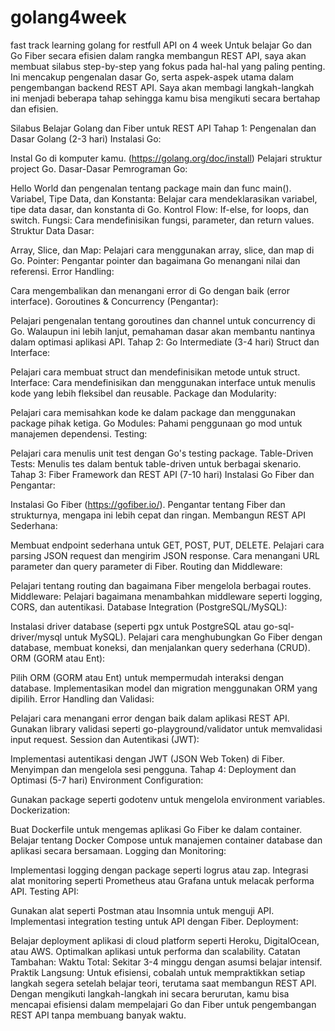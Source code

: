 # golang4week
fast track learning golang for restfull API on 4 week
Untuk belajar Go dan Go Fiber secara efisien dalam rangka membangun REST API, saya akan membuat silabus step-by-step yang fokus pada hal-hal yang paling penting. Ini mencakup pengenalan dasar Go, serta aspek-aspek utama dalam pengembangan backend REST API. Saya akan membagi langkah-langkah ini menjadi beberapa tahap sehingga kamu bisa mengikuti secara bertahap dan efisien.

Silabus Belajar Golang dan Fiber untuk REST API
Tahap 1: Pengenalan dan Dasar Golang (2-3 hari)
Instalasi Go:

Instal Go di komputer kamu. (https://golang.org/doc/install)
Pelajari struktur project Go.
Dasar-Dasar Pemrograman Go:

Hello World dan pengenalan tentang package main dan func main().
Variabel, Tipe Data, dan Konstanta: Belajar cara mendeklarasikan variabel, tipe data dasar, dan konstanta di Go.
Kontrol Flow: If-else, for loops, dan switch.
Fungsi: Cara mendefinisikan fungsi, parameter, dan return values.
Struktur Data Dasar:

Array, Slice, dan Map: Pelajari cara menggunakan array, slice, dan map di Go.
Pointer: Pengantar pointer dan bagaimana Go menangani nilai dan referensi.
Error Handling:

Cara mengembalikan dan menangani error di Go dengan baik (error interface).
Goroutines & Concurrency (Pengantar):

Pelajari pengenalan tentang goroutines dan channel untuk concurrency di Go. Walaupun ini lebih lanjut, pemahaman dasar akan membantu nantinya dalam optimasi aplikasi API.
Tahap 2: Go Intermediate (3-4 hari)
Struct dan Interface:

Pelajari cara membuat struct dan mendefinisikan metode untuk struct.
Interface: Cara mendefinisikan dan menggunakan interface untuk menulis kode yang lebih fleksibel dan reusable.
Package dan Modularity:

Pelajari cara memisahkan kode ke dalam package dan menggunakan package pihak ketiga.
Go Modules: Pahami penggunaan go mod untuk manajemen dependensi.
Testing:

Pelajari cara menulis unit test dengan Go's testing package.
Table-Driven Tests: Menulis tes dalam bentuk table-driven untuk berbagai skenario.
Tahap 3: Fiber Framework dan REST API (7-10 hari)
Instalasi Go Fiber dan Pengantar:

Instalasi Go Fiber (https://gofiber.io/).
Pengantar tentang Fiber dan strukturnya, mengapa ini lebih cepat dan ringan.
Membangun REST API Sederhana:

Membuat endpoint sederhana untuk GET, POST, PUT, DELETE.
Pelajari cara parsing JSON request dan mengirim JSON response.
Cara menangani URL parameter dan query parameter di Fiber.
Routing dan Middleware:

Pelajari tentang routing dan bagaimana Fiber mengelola berbagai routes.
Middleware: Pelajari bagaimana menambahkan middleware seperti logging, CORS, dan autentikasi.
Database Integration (PostgreSQL/MySQL):

Instalasi driver database (seperti pgx untuk PostgreSQL atau go-sql-driver/mysql untuk MySQL).
Pelajari cara menghubungkan Go Fiber dengan database, membuat koneksi, dan menjalankan query sederhana (CRUD).
ORM (GORM atau Ent):

Pilih ORM (GORM atau Ent) untuk mempermudah interaksi dengan database.
Implementasikan model dan migration menggunakan ORM yang dipilih.
Error Handling dan Validasi:

Pelajari cara menangani error dengan baik dalam aplikasi REST API.
Gunakan library validasi seperti go-playground/validator untuk memvalidasi input request.
Session dan Autentikasi (JWT):

Implementasi autentikasi dengan JWT (JSON Web Token) di Fiber.
Menyimpan dan mengelola sesi pengguna.
Tahap 4: Deployment dan Optimasi (5-7 hari)
Environment Configuration:

Gunakan package seperti godotenv untuk mengelola environment variables.
Dockerization:

Buat Dockerfile untuk mengemas aplikasi Go Fiber ke dalam container.
Belajar tentang Docker Compose untuk manajemen container database dan aplikasi secara bersamaan.
Logging dan Monitoring:

Implementasi logging dengan package seperti logrus atau zap.
Integrasi alat monitoring seperti Prometheus atau Grafana untuk melacak performa API.
Testing API:

Gunakan alat seperti Postman atau Insomnia untuk menguji API.
Implementasi integration testing untuk API dengan Fiber.
Deployment:

Belajar deployment aplikasi di cloud platform seperti Heroku, DigitalOcean, atau AWS.
Optimalkan aplikasi untuk performa dan scalability.
Catatan Tambahan:
Waktu Total: Sekitar 3-4 minggu dengan asumsi belajar intensif.
Praktik Langsung: Untuk efisiensi, cobalah untuk mempraktikkan setiap langkah segera setelah belajar teori, terutama saat membangun REST API.
Dengan mengikuti langkah-langkah ini secara berurutan, kamu bisa mencapai efisiensi dalam mempelajari Go dan Fiber untuk pengembangan REST API tanpa membuang banyak waktu.
